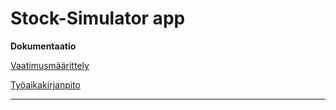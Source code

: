 # Stock-Simulator app

**Dokumentaatio**

[Vaatimusmäärittely](https://github.com/JanneKarki/ot-harjoitustyo/blob/main/Stock-simulator/dokumentaatio/vaatimusmaarittely.md)

[Työaikakirjanpito](https://github.com/JanneKarki/ot-harjoitustyo/blob/main/Stock-simulator/dokumentaatio/tuntikirjanpito.md)

____________________________________________

